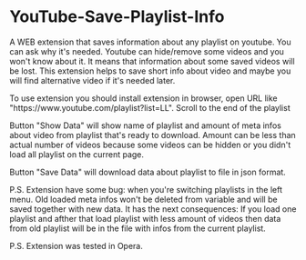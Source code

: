 # YouTube-Save-Playlist-Info

<p>A WEB extension that saves information about any playlist on youtube. You can ask why it's needed.
Youtube can hide/remove some videos and you won't know about it. It means that information about some saved videos will be lost.
This extension helps to save short info about video and maybe you will find alternative video if it's needed later.</p>

<p>To use extension you should install extension in browser, open URL like "https://www.youtube.com/playlist?list=LL". Scroll to the end of the playlist</p>

<p>Button "Show Data" will show name of playlist and amount of meta infos about video from playlist that's ready to download. Amount can be less than actual number of videos because some videos can be hidden or you didn't load all playlist on the current page.</p>

<p>Button "Save Data" will download data about playlist to file in json format.</p>

<p>P.S. Extension have some bug: when you're switching playlists in the left menu. Old loaded meta infos won't be deleted from variable and will be saved together with new data. It has the next consequences: If you load one playlist and afther that load playlist with less amount of videos then data from old playlist will be in the file with infos from the current playlist.</p>

<p>P.S. Extension was tested in Opera.</p>